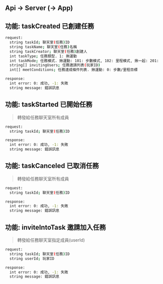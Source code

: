 ## Api -> Server (-> App)

## 功能: taskCreated 已創建任務

```bash
request:
  string taskId; 聊天室(任務)ID
  string taskName; 聊天室(任務)名稱
  string taskCreator; 聊天室(任務)創建人
  int taskType; 任務類型. 1: 揪運動
  int taskMode; 任務模式. 揪運動: 101: 步數模式, 102: 里程模式, 揪一起: 201: 定位
  string[] invitingUsers; 任務邀請列表(玩家ID)
  int[] meetConditions; 任務達成條件列表. 揪運動: 0: 步數/里程目標
```

```bash
response:
  int error: 0: 成功, -1: 失敗
  string message: 錯誤訊息
```

## 功能: taskStarted 已開始任務

> 轉發給任務聊天室所有成員

```bash
request:
  string taskId; 聊天室(任務)ID
```

```bash
response:
  int error: 0: 成功, -1: 失敗
  string message: 錯誤訊息
```

## 功能: taskCanceled 已取消任務

> 轉發給任務聊天室所有成員

```bash
request:
  string taskId; 聊天室(任務)ID
```

```bash
response:
  int error: 0: 成功, -1: 失敗
  string message: 錯誤訊息
```

## 功能: inviteIntoTask 邀請加入任務

> 轉發給任務聊天室指定成員(userId)

```bash
request:
  string taskId; 聊天室(任務)ID
  string userId; 玩家ID
```

```bash
response:
  int error: 0: 成功, -1: 失敗
  string message: 錯誤訊息
```
